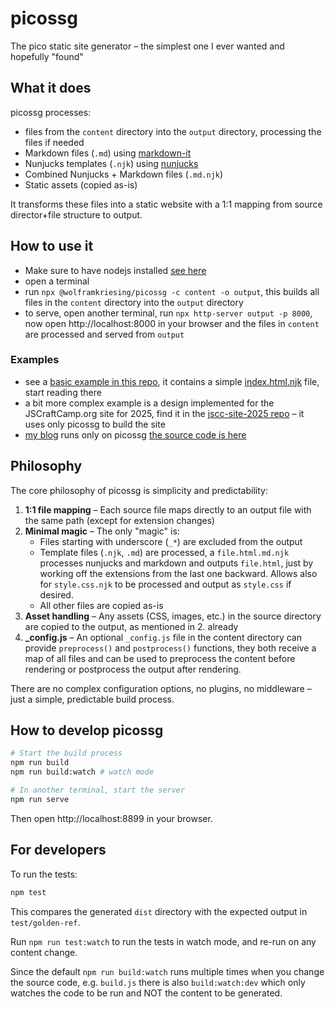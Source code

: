 # picossg

The pico static site generator – the simplest one I ever wanted and hopefully "found"

## What it does

picossg processes:
- files from the `content` directory into the `output` directory, processing the files if needed
- Markdown files (`.md`) using [markdown-it](https://markdown-it.github.io/)
- Nunjucks templates (`.njk`) using [nunjucks](https://mozilla.github.io/nunjucks/)
- Combined Nunjucks + Markdown files (`.md.njk`)
- Static assets (copied as-is)

It transforms these files into a static website with a 1:1 mapping from source director+file structure to output.

## How to use it

- Make sure to have nodejs installed [see here](https://nodejs.org/en/download/)
- open a terminal
- run `npx @wolframkriesing/picossg -c content -o output`, this builds all files in the `content` directory into the `output` directory
- to serve, open another terminal, run `npx http-server output -p 8000`, now open http://localhost:8000 in your browser
  and the files in `content` are processed and served from `output`

### Examples

- see a [basic example in this repo](examples/1-basic), it contains a simple [index.html.njk](examples/1-basic/content/index.html.njk) file, start reading there
- a bit more complex example is a design implemented for the JSCraftCamp.org site for 2025,
  find it in the [jscc-site-2025 repo](https://codeberg.org/wolframkriesing/jscc-site-2025) – it uses only picossg to build the site
- [my blog](https://picostitch.com) runs only on picossg [the source code is here](https://codeberg.org/wolframkriesing/picostitch-com)

## Philosophy

The core philosophy of picossg is simplicity and predictability:

1. **1:1 file mapping** – Each source file maps directly to an output file with the same path (except for extension changes)
2. **Minimal magic** – The only "magic" is:
   - Files starting with underscore (`_*`) are excluded from the output
   - Template files (`.njk`, `.md`) are processed, a `file.html.md.njk` processes nunjucks and markdown and outputs `file.html`, 
     just by working off the extensions from the last one backward. Allows also for `style.css.njk` to be processed and output as `style.css` if desired.
   - All other files are copied as-is
3. **Asset handling** – Any assets (CSS, images, etc.) in the source directory are copied to the output, as mentioned in 2. already
4. **_config.js** – An optional `_config.js` file in the content directory can provide `preprocess()` and `postprocess()` functions, they both receive a map of all files
   and can be used to preprocess the content before rendering or postprocess the output after rendering.

There are no complex configuration options, no plugins, no middleware – just a simple, predictable build process.

## How to develop picossg

```bash
# Start the build process
npm run build
npm run build:watch # watch mode

# In another terminal, start the server
npm run serve
```

Then open http://localhost:8899 in your browser.

## For developers

To run the tests:

```bash
npm test
```

This compares the generated `dist` directory with the expected output in `test/golden-ref`.

Run `npm run test:watch` to run the tests in watch mode, and re-run on any content change.

Since the default `npm run build:watch` runs multiple times when you change the source code, e.g. `build.js`
there is also `build:watch:dev` which only watches the code to be run and NOT the content to be generated.